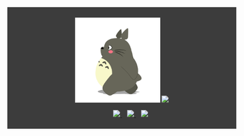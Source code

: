 <article style="display: block; background-color: #3c3c3c !important;padding: 10px !important;text-align: center !important; width: 100% !important;">
  <p style="background: #3c3c3c !important;">
    <img
      src="longmao.gif"
      height="195px" width="195px" />
    <picture>
        <source 
            srcset="https://github-readme-stats.vercel.app/api?username=ispace-top&show_icons=true&theme=dark"
            media="(prefers-color-scheme: dark)"/>
      <source
            srcset="https://github-readme-stats.vercel.app/api?username=ispace-top&show_icons=true"
            media="(prefers-color-scheme: light), (prefers-color-scheme: no-preference)"/>
      <img src="https://github-readme-stats.vercel.app/api?username=ispace-top&show_icons=true" />
  </picture>
</p>
  <p style="background: #3c3c3c !important; padding-left: 20px;">
      <a href="https://github.com/ispace-top" style="margin-left:20px">
        <img src="https://komarev.com/ghpvc/?username=ispace-top&color=brightgreen&label=👁%20Pageviews%26nbsp%3B " />
      </a> &nbsp;&nbsp;
      <a href="https://www.isapce.top">
        <img src="https://img.shields.io/badge/📖%20Blog-www.ispacce.top-brightness.svg" />
      </a>&nbsp;&nbsp;
      <a href="mailto:wapedkj@sina.com">
        <img src="https://img.shields.io/badge/📮%20Email-wapedkj@sina.com-brightness.svg" />
      </a>
  </p>
</article>
